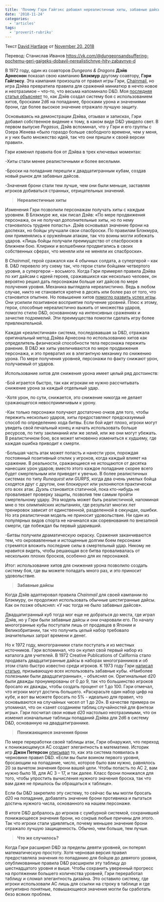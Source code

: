 ```yaml
---
title: 'Почему Гэри Гайгэкс добавил нереалистичные хиты, забавные дайсы и понижающийся класс брони в D&D?'
date: '2018-11-24'
categories:
  - 'articles'
tags:
  - 'proverit-rubriku'
---
```


Текст [David Hartlage](https://vk.com/away.php?to=http%3A%2F%2Fdmdavid.com%2Ftag%2Fauthor%2Fadmin%2F&cc_key=) от [November 20, 2018](https://vk.com/away.php?to=http%3A%2F%2Fdmdavid.com%2Ftag%2Fwhy-gg%2F&cc_key=)

Перевод: Станислав Иванов https://vk.com/@dungeonsandsuffering-pochemu-geri-gaigeks-dobavil-nerealistichnye-hity-zabavnye-d

В 1972 году, один из соавторов *Dungeons & Dragons* **Дэйв Арнеснон** показал свою кампанию **Блэкмур** другому соавтору, **Гэри Гайгэксу**. Эта кампания произошла от правил игры Гэри, [Chainmail](https://vk.com/away.php?to=https%3A%2F%2Fwww.drivethrurpg.com%2Fproduct%2F17010%2FChainmail-Rules-for-Medieval-Miniatures-0e%3Faffiliate_id%3D8278&cc_key=), но игра Дэйва превратила правила для сражений миниатюр в нечто новое и неотразимое – что-то, что весьма напоминало D&D. Моя [последняя статья объясняет](https://vk.com/away.php?to=http%3A%2F%2Fdmdavid.com%2Ftag%2Fthe-tangled-origins-of-dds-armor-class-hit-points-and-twenty-sided-die-rolls-to-hit%2F&cc_key=) то, как Дэйв создал систему боя с использованием хитов, бросками 2d6 на попадание, бросками урона и значениями брони, где более высокое значение отражало лучшую защиту.

Основываясь на демонстрации Дэйва, отзывах и записках, Гэри добавил собственное видение к тому, в каком виде D&D увидело свет. В первом выпуске *Pegasus*, Дэйв вспоминал, что у Гэри и его группы с Озера Женева «было гораздо больше свободного времени, чем у меня, и у них было множество идей, так что они пришли к своей версии правил».

Гэри изменил правила боя от Дэйва в трех ключевых моментах:

\-Хиты стали менее реалистичными и более веселыми.

\-Броски на попадание перешли к двадцатигранным кубам, создав новый рынок для забавных дайсов.

\-Значения брони стали тем лучше, чем они были меньше, заставляя игроков добиваться странных, отрицательных значений.

> **Нереалистичные хиты**

Изменения Гэри позволили персонажам получать хиты с каждым уровнем. В Блэкмуре же, как писал Дэйв: «По мере продвижения персонажа, он не получал дополнительные хиты, но по нему становилось труднее попасть». Дэйв основывал значение брони на доспехах, но бойцы улучшали свои спасброски. По правилам Блэкмура, они применялись к оружейным атакам, так что воины могли избежать ударов. «Лишь бойцы получали преимущество от спасбросков в ближнем бою. Клирики и волшебники продвигались в своих собственных сферах, что меняли или не меняли их спасброски».

В *Chainmail*, герой сражался как 4 обычных солдата, а супергерой – как 8. D&D перевело эту схему так, что герои стали бойцами четвертого уровня, а супергерои – восьмого. Когда Гэри примерял правила Дэйва по хит дайсам с идеей героев, сражавшихся как несколько человек, он вероятно решил дать персонажам больше хит дайсов по мере получения уровня. Механика выглядела нереалистично. Ведь в любом случае, никто не становится крепче в десять или более раз от того, что становится опытнее. Но повышение хитов [помогло развить успех игры](https://vk.com/away.php?to=http%3A%2F%2Fdmdavid.com%2Ftag%2Fthe-brilliance-of-unrealistic-hit-points%2F&cc_key=). Они усилили позитивное восприятие получение уровней. Плюс к этому, герои, способные нереалистично выжить от множества ударов, помогло стилю D&D, основанному на интенсивных сражениях и зачистке подземелий. Эти преимущества помогли сделать игру более привлекательной.

Каждая «реалистичная» система, последовавшая за D&D, отражала оригинальный метод Дэйва Арнесона по использованию хитов как определитель физической способности тела персонажа пережить ранение. В D&D же хиты увеличиваются по мере продвижения персонажа, и это превратил их в элегантную механику по снижению урона. По мере получения уровней, персонажи по факту снижают урон, получаемый от ударов.

Использование хитов для снижения урона имеет целый ряд достоинств:

\-Бой играется быстро, так как игрокам не нужно рассчитывать снижение урона за каждый отдельный удар.

\-Хотя урон, по сути, снижается, это снижение никогда не делает сражающегося невосприимчивым к урону.

\-Как только персонажи получают достаточно очков для того, чтобы пережить несколько ударов, хиты предоставляют предсказуемый способ по определению хода битвы. Если бой идет плохо, игроки могут увидеть свой печальный конец и начать использовать больше ресурсов, по типу заклинаний или же зелий, или же они могут убежать. В реалистичном бою, все может мгновенно измениться к худшему, где каждая ошибка приводит к смерти.

\-Большая часть атак может попасть и нанести урон, порождая постоянный позитивный отклик у игроков, когда каждый влияет на сражение. В реальности, сражающиеся не истощаются от десятка нанесших урон ударов; вместо этого каждое попадание скорее всего будет смертельным или приведет к увечью. В более реалистичных системах по типу *Runequest* или *GURPS*, когда два очень умелых бойца сходятся друг с другом, они блокируют или уклоняются практически ото всех атак. Дуэль становится статичной, пока кто-нибудь не проваливает проверку защиты, позволив тем самым пройти смертельному удару. Эта модель может быть реалистичной, напоминая мне о тех олимпийских испытаниях, где результат многих лет тренировок зависит от единственной, разделенной в секундах, ошибки. Но эта реалистичная модель не приносит удовольствие. Ни один из популярных видов спорта не начинался как соревнования по внезапной смерти, где побеждал бы первый ударивший.

\-Битвы получили драматическую окраску. Сражения заканчиваются тем, что окровавленные и истощенные долгим боем персонажи стремятся вложить последние силы в смертельный удар. Никому не нравится видеть, чтобы решающая все битва проваливалась от нескольких плохих бросков, особенно для их персонажей.

Итог: использование хитов для снижения урона позволило создать систему боя, где вы можете попадать много раз, и это приносит удовольствие.

> **Забавные дайсы**

Когда Дэйв адаптировал правила *Chainmail* для своей кампании по Блэкмуру, он продолжил использовать обычные шестигранные дайсы. Как он позже объяснял: «У нас тогда не было забавных дайсов».

Двадцатигранный куб тогда мог еще не добраться до места, где играл Дэйв, но у Гэри были забавные дайсы и они очаровали его. По началу многогранные кубы поступали лишь от продавцов в Японии и Великобритании, так что получить целый набор требовало значительных затрат времени и денег.

Но к 1972 году, многогранники стали поступать и из местных источников. Гэри вспоминал, что он купил свой первый набор из каталога для учителей. В 1972 Creative Publications of California стало продавать двадцатигранные дайсы в наборах многогранников и об этом стало быстро известно среди игроков. К 1973 году Гэри [написал статью](https://vk.com/away.php?to=http%3A%2F%2Fplayingattheworld.blogspot.com%2F2013%2F02%2Fhow-gaming-got-its-dice.html&cc_key=), призывающую всех использовать забавные кубы. «Наиболее полезными были двадцатигранные», - объяснял он. Оригинальные d20 были дважды пронумерованы от 0 до 9, так что большинство игроков бросало их дважды, чтобы создать процент от 1 до 100. Гэри отмечал, что игроки могут достичь большего. «Раскрасьте один набор цифр на кубе, и вот вы можете бросать по 5% - идеально для правил, что основываются на случайных чисел от 1 до 20». В качестве примера он упоминал, что он «занят созданием таблиц случайностей для фэнтези игры». Гэри посчитал свои новые d20 настолько неотразимыми, что он изменил изначальные таблицы попаданий Дэйва для 2d6 в систему D&D, основанную на двадцатиграннике.

> **Понижающиеся значения брони**

По мере переработки своей таблицы атак, Гэри обнаружил, что переход к понижающемуся AC создает элегантность в математике. Историк игр **Джон Петерсон** [описывал](https://vk.com/away.php?to=http%3A%2F%2Fplayingattheworld.blogspot.com%2F2018%2F09%2Fwhy-did-armor-class-descend-from-9-to-2.html&cc_key=) то, как эта система появилась в черновике правил D&D. «Если вы были воином первого уровня, бросающим на попадание, число, которое было вам нужно, равнялось 20 за вычетом значения брони вашей цели. Чтобы попасть по AC 2, вам нужно было 18, для AC 3 – 17, и так далее. Класс брони понижался для того, чтобы упростить вычисления нужного значения броска, так что вам даже не пришлось бы обращаться к таблице».

Если бы D&D закрепило эту систему, то сейчас бы мы могли бросать d20 на попадание, добавлять значение брони противника и пытаться достичь нужного числа, основанного на нашем персонаже.

В итоге D&D добралось до игроков с сумбурной системой, сохранившей понижающееся значения брони, но сокрыв любые причины для этого. Так что игроки стали удивляться, почему меньшее значение брони отражало лучшую защищенность. Обычно, чем больше, тем лучше.

> **Что же случилось?**

Когда Гэри расширил D&D за пределы девяти уровней, он потерял математическую простоту. Хотя черновая версия правил предоставляла значения по попаданию для бойцов до девятого уровня, опубликованные правила D&D расширили эту таблицу до шестнадцатого уровня и выше. Чтобы сохранить уверенный прогресс на протяжении большего количества уровней, Гэри переработал таблицу и сломал элегантность дизайна. Это оставило систему, где игроки использовали AC лишь для ссылки на строку в таблице и где интуитивно понятные, повышающиеся значения могли бы сработать безо всяких проблем.
